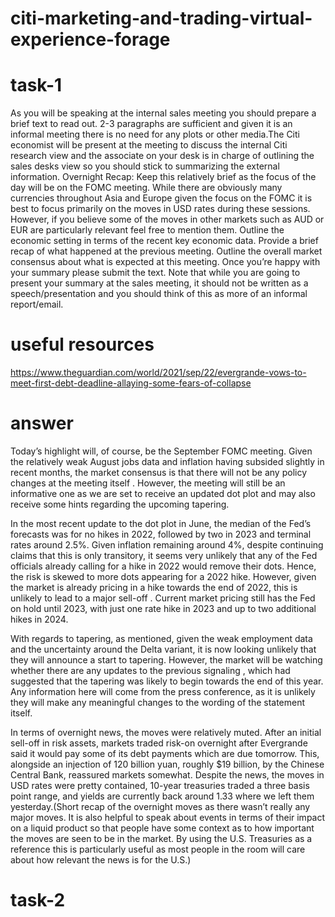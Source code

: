 # citi-marketing-and-trading-virtual-experience-forage
# task-1
As you will be speaking at the internal sales meeting you should prepare a brief text to read out. 2-3 paragraphs are sufficient and given it is an informal meeting there is no need for any plots or other media.The Citi economist will be present at the meeting to discuss the internal Citi research view and the associate on your desk is in charge of outlining the sales desks view so you should stick to summarizing the external information.
Overnight Recap: Keep this relatively brief as the focus of the day will be on the FOMC meeting. While there are obviously many currencies throughout Asia and Europe given the focus on the FOMC it is best to focus primarily on the moves in USD rates during these sessions. However, if you believe some of the moves in other markets such as AUD or EUR are particularly relevant feel free to mention them.
Outline the economic setting in terms of the recent key economic data. Provide a brief recap of what happened at the previous meeting. Outline the overall market consensus about what is expected at this meeting. Once you’re happy with your summary please submit the text. Note that while you are going to present your summary at the sales meeting, it should not be written as a speech/presentation and you should think of this as more of an informal report/email.
# useful resources
https://www.theguardian.com/world/2021/sep/22/evergrande-vows-to-meet-first-debt-deadline-allaying-some-fears-of-collapse
# answer
Today’s highlight will, of course, be the September FOMC meeting. Given the relatively weak August jobs data and inflation having subsided slightly in recent months, the market consensus is that there will not be any policy changes at the meeting itself  . However, the meeting will still be an informative one as we are set to receive an updated dot plot and may also receive some hints regarding the upcoming tapering.

In the most recent update to the dot plot in June, the median of the Fed’s forecasts was for no hikes in 2022, followed by two in 2023 and terminal rates around 2.5%. Given inflation remaining around 4%, despite continuing claims that this is only transitory, it seems very unlikely that any of the Fed officials already calling for a hike in 2022 would remove their dots. Hence, the risk is skewed to more dots appearing for a 2022 hike. However, given the market is already pricing in a hike towards the end of 2022, this is unlikely to lead to a major sell-off . Current market pricing still has the Fed on hold until 2023, with just one rate hike in 2023 and up to two additional hikes in 2024.

With regards to tapering, as mentioned, given the weak employment data and the uncertainty around the Delta variant, it is now looking unlikely that they will announce a start to tapering. However, the market will be watching whether there are any updates to the previous signaling , which had suggested that the tapering was likely to begin towards the end of this year. Any information here will come from the press conference, as it is unlikely they will make any meaningful changes to the wording of the statement itself.

In terms of overnight news, the moves were relatively muted. After an initial sell-off in risk assets, markets traded risk-on overnight after Evergrande said it would pay some of its debt payments which are due tomorrow. This, alongside an injection of 120 billion yuan, roughly $19 billion, by the Chinese Central Bank, reassured markets somewhat. Despite the news, the moves in USD rates were pretty contained, 10-year treasuries traded a three basis point range, and yields are currently back around 1.33 where we left them yesterday.(Short recap of the overnight moves as there wasn’t really any major moves. It is also helpful to speak about events in terms of their impact on a liquid product so that people have some context as to how important the moves are seen to be in the market. By using the U.S. Treasuries as a reference this is particularly useful as most people in the room will care about how relevant the news is for the U.S.)
# task-2
